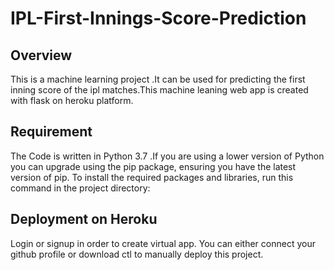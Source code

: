 # IPL-First-Innings-Score-Prediction

## Overview

This is a machine learning project .It can be used for predicting the first inning score of the ipl matches.This machine leaning web app is created with flask on heroku platform.

## Requirement

The Code is written in Python 3.7 .If you are using a lower version of Python you can upgrade using the pip package, ensuring you have the latest version of pip. To install the required packages and libraries, run this command in the project directory:


## Deployment on Heroku
 
Login or signup in order to create virtual app. You can either connect your github profile or download ctl to manually deploy this project.

